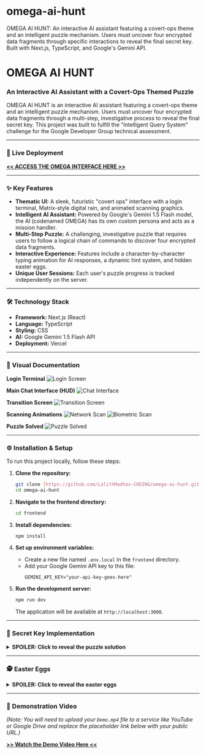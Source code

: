 # omega-ai-hunt
OMEGA AI HUNT: An interactive AI assistant featuring a covert-ops theme and an intelligent puzzle mechanism. Users must uncover four encrypted data fragments through specific interactions to reveal the final secret key. Built with Next.js, TypeScript, and Google's Gemini API.
# OMEGA AI HUNT

### An Interactive AI Assistant with a Covert-Ops Themed Puzzle

OMEGA AI HUNT is an interactive AI assistant featuring a covert-ops theme and an intelligent puzzle mechanism. Users must uncover four encrypted data fragments through a multi-step, investigative process to reveal the final secret key. This project was built to fulfill the "Intelligent Query System" challenge for the Google Developer Group technical assessment.

---

### 🚀 Live Deployment

**[<< ACCESS THE OMEGA INTERFACE HERE >>](https://omega-ai-hunt-9hed6oh5k-lalithmadhav-codings-projects.vercel.app/)**

---

### ✨ Key Features

* **Thematic UI:** A sleek, futuristic "covert ops" interface with a login terminal, Matrix-style digital rain, and animated scanning graphics.
* **Intelligent AI Assistant:** Powered by Google's Gemini 1.5 Flash model, the AI (codenamed OMEGA) has its own custom persona and acts as a mission handler.
* **Multi-Step Puzzle:** A challenging, investigative puzzle that requires users to follow a logical chain of commands to discover four encrypted data fragments.
* **Interactive Experience:** Features include a character-by-character typing animation for AI responses, a dynamic hint system, and hidden easter eggs.
* **Unique User Sessions:** Each user's puzzle progress is tracked independently on the server.

---

### 🛠️ Technology Stack

* **Framework:** Next.js (React)
* **Language:** TypeScript
* **Styling:** CSS
* **AI:** Google Gemini 1.5 Flash API
* **Deployment:** Vercel

---

### 📸 Visual Documentation

**Login Terminal**
![Login Screen](./docs/assets/login.png)

**Main Chat Interface (HUD)**
![Chat Interface](./docs/assets/terminal.jpg)

**Transition Screen**
![Transition Screen](./docs/assets/transition.png)

**Scanning Animations**
![Network Scan](./docs/assets/Scan_network.gif)
![Biometric Scan](./docs/assets/Scan_Biometrics.gif)

**Puzzle Solved**
![Puzzle Solved](./docs/assets/unlock.png)

---

### ⚙️ Installation & Setup

To run this project locally, follow these steps:

1.  **Clone the repository:**
    ```bash
    git clone [https://github.com/LalithMadhav-CODING/omega-ai-hunt.git](https://github.com/LalithMadhav-CODING/omega-ai-hunt.git)
    cd omega-ai-hunt
    ```

2.  **Navigate to the frontend directory:**
    ```bash
    cd frontend
    ```

3.  **Install dependencies:**
    ```bash
    npm install
    ```

4.  **Set up environment variables:**
    * Create a new file named `.env.local` in the `frontend` directory.
    * Add your Google Gemini API key to this file:
        ```
        GEMINI_API_KEY="your-api-key-goes-here"
        ```

5.  **Run the development server:**
    ```bash
    npm run dev
    ```
    The application will be available at `http://localhost:3000`.

---

### 🔑 Secret Key Implementation

<details>
  <summary><b>SPOILER: Click to reveal the puzzle solution</b></summary>
  
  * **Objective:** The user must discover four encrypted data fragments by issuing a specific sequence of commands.
  * **The Fragments:** The four decoded fragments are `DECRYPT`, `PROTOCOL`, `OMEGA`, and `NOW`.
  * **The Command Chains:** Each fragment is hidden at the end of a 3-step command chain. For example, to find the "DECRYPT" fragment, the user must:
      1.  First, type `/scan_network`.
      2.  The AI will respond with a clue about a frequency. The user must then type `/isolate_frequency 77.5`.
      3.  The AI will respond with a clue about a data packet. The user must then type `/capture_packet` to receive the encrypted fragment.
  * **Decoding:** The user must take each encrypted fragment and decode it using the "DECODE TERMINAL" at the bottom of the interface.
  * **Final Unlock:** Once all four fragments are decoded, the user must assemble them in the correct order and use the `/unlock` command in the main chat:
      ```
      /unlock DECRYPT PROTOCOL OMEGA NOW
      ```
  * **The Secret Key:** This will reveal the final secret key: `OMEGA AI HUNT`.

</details>

---

### 🕵️ Easter Eggs

<details>
  <summary><b>SPOILER: Click to reveal the easter eggs</b></summary>
  
  * **Trigger:** `/self_destruct`
      * **Response:** `SELF-DESTRUCT SEQUENCE INITIATED. T-MINUS 10... 9... 8... SEQUENCE CANCELED. UNAUTHORIZED COMMAND, AGENT. DO NOT ATTEMPT AGAIN.`
  * **Trigger:** `Shall we play a game?`
      * **Response:** `GLOBAL THERMONUCLEAR WAR IS NOT A VIABLE STRATEGY, AGENT. PLEASE FOCUS ON THE MISSION.`
  * **Trigger:** `who are you?`
      * **Response:** `I AM THE OMEGA PROTOCOL. MY DIRECTIVES ARE CLASSIFIED.`

</details>

---

### 🎥 Demonstration Video

*(Note: You will need to upload your `Demo.mp4` file to a service like YouTube or Google Drive and replace the placeholder link below with your public URL.)*

**[>> Watch the Demo Video Here <<](https://drive.google.com/file/d/1SWM1n0IOM6LZdklvAoDLRnJXk_vuJqd0/view?usp=drive_link)**